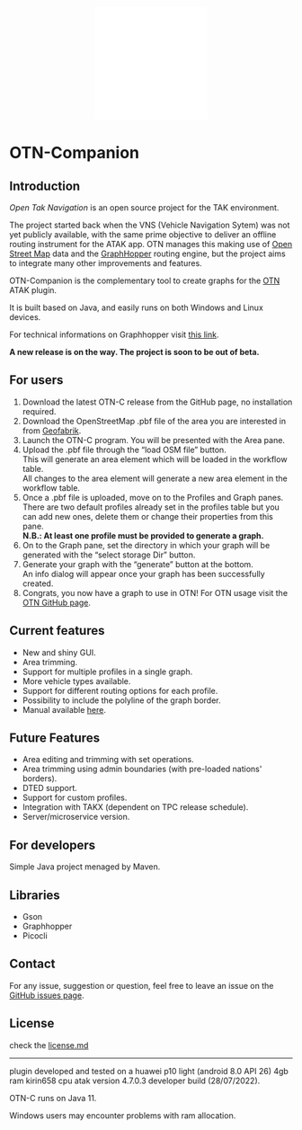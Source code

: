 <p align="center">
  <img src= https://github.com/L-Belluomini/OTN/blob/main/app/src/main/res/drawable/otn_logo_shield.png width="200" height="200">

# OTN-Companion

## Introduction

*Open Tak Navigation* is an open source project for the TAK environment.

The project started back when the VNS (Vehicle Navigation Sytem) was not yet publicly available, with the same prime objective to deliver an offline routing instrument for the ATAK app.
OTN manages this making use of [Open Street Map](https://www.openstreetmap.org) data and the [GraphHopper](https://www.graphhopper.com/) routing engine, but the project aims to integrate many other improvements and features.

OTN-Companion is the complementary tool to create graphs for the [OTN](https://github.com/L-Belluomini/OTN) ATAK plugin.

It is built based on Java, and easily runs on both Windows and Linux devices.

For technical informations on Graphhopper visit [this link](https://github.com/graphhopper/graphhopper/tree/master/docs).

**A new release is on the way. The project is soon to be out of beta.**

## For users

1. Download the latest OTN-C release from the GitHub page, no installation required.
2. Download the OpenStreetMap .pbf file of the area you are interested in from [Geofabrik](https://download.geofabrik.de/index.html).
3. Launch the OTN-C program. You will be presented with the Area pane. 
4. Upload the .pbf file through the “load OSM file” button. <br>
This will generate an area element which will be loaded in the workflow table. <br>
All changes to the area element will generate a new area element in the workflow table.
5. Once a .pbf file is uploaded,  move on to the Profiles and Graph panes. <br>
There are two default profiles already set in the profiles table but you can add new ones, delete them or change their properties from this pane. <br>
**N.B.: At least one profile must be provided to generate a graph.**
6. On to the Graph pane, set the directory in which your graph will be generated with the “select storage Dir” button.
7. Generate your graph with the “generate” button at the bottom. <br>
An info dialog will appear once your graph has been successfully created.
8. Congrats, you now have a graph to use in OTN! For OTN usage visit the [OTN GitHub page](https://github.com/L-Belluomini/OTN).<br>

## Current features

* New and shiny GUI.
* Area trimming.
* Support for multiple profiles in a single graph.
* More vehicle types available.
* Support for different routing options for each profile.
* Possibility to include the polyline of the graph border.
* Manual available [here](https://github.com/MightyBakedPotato/OTN-manual/releases/tag/v.1.8).

## Future Features

* Area editing and trimming with set operations.
* Area trimming using admin boundaries (with pre-loaded nations' borders).
* DTED support.
* Support for custom profiles.
* Integration with TAKX (dependent on TPC release schedule).
* Server/microservice version.

## For developers

Simple Java project menaged by Maven.

## Libraries

* Gson
* Graphhopper
* Picocli

## Contact

For any issue, suggestion or question, feel free to leave an issue on the [GitHub issues page](https://github.com/L-Belluomini/OTN-companion/issues).

## License

check the [license.md](https://github.com/L-Belluomini/OTN-companion/blob/main/LICENSE)

---

plugin developed and tested on a huawei p10 light (android 8.0 API 26) 4gb ram kirin658 cpu atak version 4.7.0.3 developer build (28/07/2022).<br>

OTN-C runs on Java 11.<br>

Windows users may encounter problems with ram allocation.

